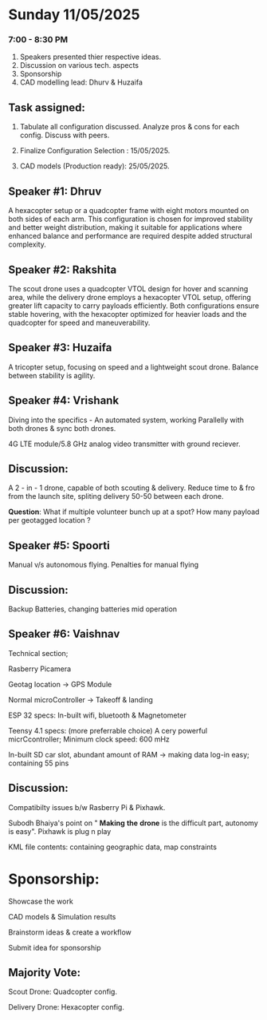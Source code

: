 # Sunday 11/05/2025

### 7:00 - 8:30 PM

1. Speakers presented thier respective ideas.
2. Discussion on various tech. aspects
3. Sponsorship
4. CAD modelling lead: Dhurv & Huzaifa

## Task assigned: 

1. Tabulate all configuration discussed. Analyze pros & cons for each config. Discuss with peers.

2. Finalize Configuration Selection : 15/05/2025.

3. CAD models (Production ready): 25/05/2025.

## Speaker #1: Dhruv

A hexacopter setup or a quadcopter frame with eight motors mounted on both sides of each arm. This configuration is chosen for improved stability and better weight distribution, making it suitable for applications where enhanced balance and performance are required despite added structural complexity.

## Speaker #2: Rakshita

The scout drone uses a quadcopter VTOL design for hover and scanning area, while the delivery drone employs a hexacopter VTOL setup, offering greater lift capacity to carry payloads efficiently. Both configurations ensure stable hovering, with the hexacopter optimized for heavier loads and the quadcopter for speed and maneuverability.

## Speaker #3: Huzaifa

A tricopter setup, focusing on speed and a lightweight scout drone. Balance between stability is agility.

## Speaker #4: Vrishank

Diving into the specifics - An automated system, working Parallelly with both drones & sync both drones. 

4G LTE module/5.8 GHz analog video transmitter with ground reciever. 

## Discussion:

A 2 - in - 1 drone, capable of both scouting & delivery. Reduce time to & fro from the launch site, spliting delivery 50-50 between each drone.

**Question**: What if multiple volunteer bunch up at a spot? How many payload per geotagged location ?

## Speaker #5: Spoorti

Manual v/s autonomous flying. Penalties for manual flying

## Discussion: 

Backup Batteries, changing batteries mid operation 

## Speaker #6: Vaishnav

Technical section; 

Rasberry Picamera

Geotag location -> GPS Module

Normal microController -> Takeoff & landing 

ESP 32 specs: In-built wifi, bluetooth & Magnetometer

Teensy 4.1 specs: (more preferrable choice) A cery powerful micrCcontroller; Minimum clock speed: 600 mHz

In-built SD car slot, abundant amount of RAM -> making data log-in easy; containing 55 pins

## Discussion:

Compatibilty issues b/w Rasberry Pi & Pixhawk.

Subodh Bhaiya's point on " **Making** **the** **drone** is the difficult part, autonomy is easy". Pixhawk is plug n play

KML file contents: containing geographic data,  map constraints

# Sponsorship:

Showcase the work

CAD models & Simulation results 

Brainstorm ideas & create a workflow 

Submit idea for sponsorship 

## Majority Vote:

Scout Drone: Quadcopter config.

Delivery Drone: Hexacopter config.
